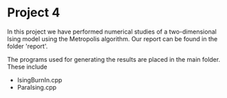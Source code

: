 
# Project 4

In this project we have performed numerical studies of a two-dimensional Ising model using the Metropolis algorithm. 
Our report can be found in the folder 'report'. 

The programs used for generating the results are placed in the main folder. These include
* IsingBurnIn.cpp
* ParaIsing.cpp
